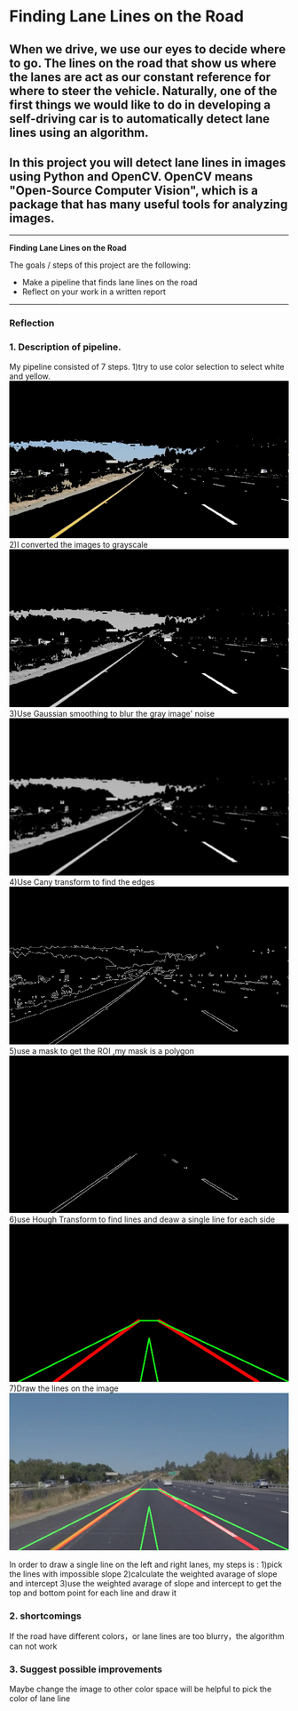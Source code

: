 # **Finding Lane Lines on the Road** 

## When we drive, we use our eyes to decide where to go. The lines on the road that show us where the lanes are act as our constant reference for where to steer the vehicle. Naturally, one of the first things we would like to do in developing a self-driving car is to automatically detect lane lines using an algorithm.

## In this project you will detect lane lines in images using Python and OpenCV. OpenCV means "Open-Source Computer Vision", which is a package that has many useful tools for analyzing images.



---

**Finding Lane Lines on the Road**

The goals / steps of this project are the following:
* Make a pipeline that finds lane lines on the road
* Reflect on your work in a written report


[//]: # (Image References)

[image1]: ./images/selected_image.jpg "selected_image"
[image2]: ./images/gray.jpg "gray"
[image3]: ./images/blur_gray.jpg "blur_gray"
[image4]: ./images/edges.jpg "edges"
[image5]: ./images/masked_edges.jpg "masked_edges"
[image6]: ./images/line_image.jpg "line_image"
[image7]: ./images/com_image.jpg "com_image"

---

### Reflection

### 1. Description of pipeline. 

My pipeline consisted of 7 steps. 
	1)try to use color selection to select white and yellow.
	![alt test][image1]
	2)I converted the images to grayscale
	![alt test][image2]
	3)Use Gaussian smoothing to blur the gray image' noise 
	![alt test][image3]
	4)Use Cany transform to find the edges
	![alt test][image4]
	5)use a mask to get the ROI ,my mask is a polygon
	![alt test][image5]
	6)use Hough Transform to find lines and deaw a single line for each side
	![alt test][image6]	
	7)Draw the lines on the  image
	![alt test][image7]		
	
	

In order to draw a single line on the left and right lanes, my steps is :
	1)pick the lines with impossible slope
	2)calculate the weighted avarage of slope and intercept
	3)use the weighted avarage of slope and intercept to get the top and bottom point for each line and draw it


### 2. shortcomings 


If the road have different colors，or lane lines are too blurry，the algorithm can not work


### 3. Suggest possible improvements 

Maybe change the image to other color space will be helpful to pick the color of  lane line 
